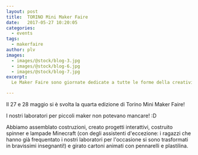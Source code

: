 ```yaml
---
layout: post
title:  TORINO Mini Maker Faire
date:   2017-05-27 10:20:05
categories:
  - events
tags:
  - makerfaire
author: plv
images:
  - images/@stock/blog-3.jpg
  - images/@stock/blog-6.jpg
  - images/@stock/blog-7.jpg
excerpt:
  Le Maker Faire sono giornate dedicate a tutte le forme della creatività e dell’intraprendenza, un evento dove chiunque può mostrare  agli altri il frutto della sua creatività e condividere quello che sa. Lo scopo delle Maker Faire è intrattenere, informare, e dare forza alla comunità dei maker. L’età non conta, la formazione nemmeno:conta solo l’ingegno e la voglia di fare.

---
```


Il 27 e 28 maggio si è svolta la quarta edizione di Torino Mini Maker Faire!

I nostri laboratori per piccoli maker non potevano mancare! :D

Abbiamo assemblato costruzioni, creato progetti interattivi, costruito spinner e lampade Minecraft (con degli assistenti d'eccezione: i ragazzi che hanno già frequentato i nostri laboratori per l'occasione si sono trasformati in bravissimi insegnanti!) e girato cartoni animati con pennarelli e plastilina.
